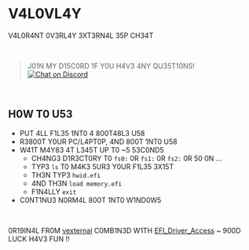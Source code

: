 # V4L0VL4Y
V4L0R4NT 0V3RL4Y 3XT3RN4L 35P CH34T

<br />

> J01N MY D15C0RD 1F Y0U H4V3 4NY QU35T10NS! <br />
[![Chat on Discord](https://discordapp.com/api/guilds/342220398022098944/widget.png "Chat on Discord")](https://discord.gg/xGWdExk)

<br />

## H0W T0 U53
* PUT 4LL F1L35 1NT0 4 800T48L3 U58
* R3800T Y0UR PC/L4PT0P, 4ND 800T 1NT0 U58
* W41T M4Y83 4T L345T UP T0 ~5 53C0ND5
  - CH4NG3 D1R3CT0RY T0 `fs0:` 0R `fs1:` 0R `fs2:` 0R 50 0N ...
  - TYP3 `ls` T0 M4K3 5UR3 Y0UR F1L35 3X15T
  - TH3N TYP3 `hwid.efi`
  - 4ND TH3N `load memory.efi`
  - F1N4LLY `exit`
* C0NT1NU3 N0RM4L 800T 1NT0 W1ND0W5

<br />

0R19IN4L FR0M
[vexternal](https://github.com/0xLuca/vexternal)
C0MB1N3D W1TH
[EFI_Driver_Access](https://github.com/TheCruZ/EFI_Driver_Access)
~
900D LUCK H4V3 FUN !!
